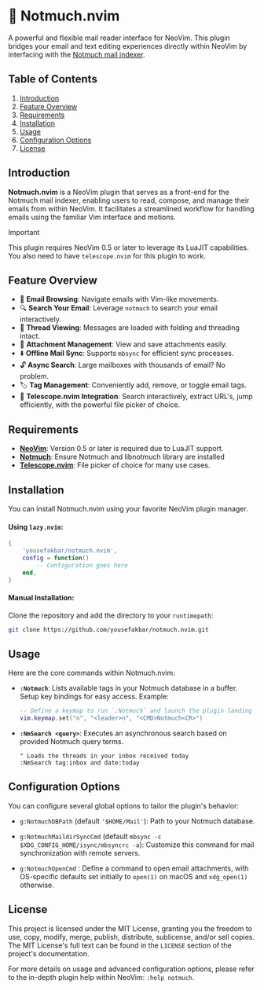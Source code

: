# 📨 Notmuch.nvim

A powerful and flexible mail reader interface for NeoVim. This plugin bridges
your email and text editing experiences directly within NeoVim by interfacing
with the [Notmuch mail indexer](https://notmuchmail.org).

## Table of Contents

1. [Introduction](#introduction)
2. [Feature Overview](#feature-overview)
3. [Requirements](#requirements)
4. [Installation](#installation)
5. [Usage](#usage)
6. [Configuration Options](#configuration-options)
7. [License](#license)

## Introduction

**Notmuch.nvim** is a NeoVim plugin that serves as a front-end for the Notmuch
mail indexer, enabling users to read, compose, and manage their emails from
within NeoVim. It facilitates a streamlined workflow for handling emails using
the familiar Vim interface and motions.

> [!IMPORTANT]
> This plugin requires NeoVim 0.5 or later to leverage its LuaJIT capabilities.
> You also need to have `telescope.nvim` for this plugin to work.

## Feature Overview

- 📧 **Email Browsing**: Navigate emails with Vim-like movements.
- 🔍 **Search Your Email**: Leverage `notmuch` to search your email interactively.
- 🔗 **Thread Viewing**: Messages are loaded with folding and threading intact.
- 📎 **Attachment Management**: View and save attachments easily.
- ⬇️ **Offline Mail Sync**: Supports `mbsync` for efficient sync processes.
- 🔓 **Async Search**: Large mailboxes with thousands of email? No problem.
- 🏷️ **Tag Management**: Conveniently add, remove, or toggle email tags.
- 🔭 **Telescope.nvim Integration**: Search interactively, extract URL's, jump
  efficiently, with the powerful file picker of choice.

## Requirements

- **[NeoVim](https://github.com/neovim/neovim)**: Version 0.5 or later is
  required due to LuaJIT support.
- **[Notmuch](https://notmuchmail.org)**: Ensure Notmuch and libnotmuch library
  are installed
- **[Telescope.nvim](https://github.com/nvim-telescope/telescope.nvim)**: File
  picker of choice for many use cases.

## Installation

You can install Notmuch.nvim using your favorite NeoVim plugin manager.

#### Using `lazy.nvim`:
```lua
{
    'yousefakbar/notmuch.nvim',
    config = function()
        -- Configuration goes here
    end,
}
```

#### Manual Installation:
Clone the repository and add the directory to your `runtimepath`:
```bash
git clone https://github.com/yousefakbar/notmuch.nvim.git
```

## Usage

Here are the core commands within Notmuch.nvim:

- **`:Notmuch`**: Lists available tags in your Notmuch database in a buffer.
  Setup key bindings for easy access. Example: 

  ```lua
  -- Define a keymap to run `:Notmuch` and launch the plugin landing page
  vim.keymap.set("n", "<leader>n", "<CMD>Notmuch<CR>")
  ```

- **`:NmSearch <query>`**: Executes an asynchronous search based on provided
  Notmuch query terms.

  ```vim
  " Loads the threads in your inbox received today
  :NmSearch tag:inbox and date:today
  ```

## Configuration Options

<!-- TODO: Convert this to a table -->

You can configure several global options to tailor the plugin's behavior:

- `g:NotmuchDBPath` (default `'$HOME/Mail'`): Path to your Notmuch database.
  
- `g:NotmuchMaildirSyncCmd` (default `mbsync -c $XDG_CONFIG_HOME/isync/mbsyncrc -a`): Customize this command for mail synchronization with remote servers.
  
- `g:NotmuchOpenCmd` : Define a command to open email attachments, with
  OS-specific defaults set initially to `open(1)` on macOS and `xdg_open(1)`
  otherwise.

## License

This project is licensed under the MIT License, granting you the freedom to use,
copy, modify, merge, publish, distribute, sublicense, and/or sell copies. The
MIT License's full text can be found in the `LICENSE` section of the project's
documentation.

For more details on usage and advanced configuration options, please refer to
the in-depth plugin help within NeoVim: `:help notmuch`.
